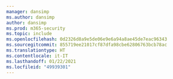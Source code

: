 ```yaml
---
manager: dansimp
ms.author: dansimp
author: dansimp
ms.prod: m365-security
ms.topic: include
ms.openlocfilehash: 0d2326d8a9e5de06e9e6a94a8ae45de7eac96343
ms.sourcegitcommit: 855719ee21017cf87dfa98cbe62806763bcb78ac
ms.translationtype: HT
ms.contentlocale: it-IT
ms.lasthandoff: 01/22/2021
ms.locfileid: "49939301"
---
```

